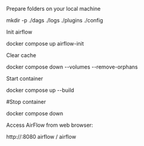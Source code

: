 Prepare folders on your local machine

mkdir -p ./dags ./logs ./plugins ./config

Init airflow

docker compose up airflow-init

Clear cache

docker compose down --volumes --remove-orphans

Start container

docker compose up --build

#Stop container

docker compose down


Access AirFlow from web browser:

http://<your host ip address>:8080
airflow / airflow
